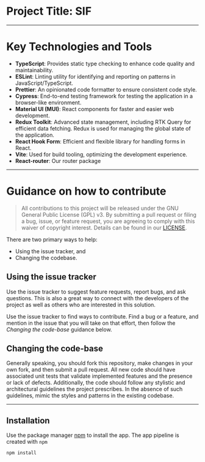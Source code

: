 # Project Title: SIF

---

# Key Technologies and Tools

- **TypeScript**: Provides static type checking to enhance code quality and maintainability.
- **ESLint**: Linting utility for identifying and reporting on patterns in JavaScript/TypeScript.
- **Prettier**: An opinionated code formatter to ensure consistent code style.
- **Cypress**: End-to-end testing framework for testing the application in a browser-like environment.
- **Material UI (MUI)**: React components for faster and easier web development.
- **Redux Toolkit**: Advanced state management, including RTK Query for efficient data fetching. Redux is used for managing the global state of the application.
- **React Hook Form**: Efficient and flexible library for handling forms in React.
- **Vite**: Used for build tooling, optimizing the development experience.
- **React-router**: Our router package

---

# Guidance on how to contribute

> All contributions to this project will be released under the GNU General Public License (GPL) v3.
> By submitting a pull request or filing a bug, issue, or
> feature request, you are agreeing to comply with this waiver of copyright interest.
> Details can be found in our [LICENSE](LICENSE.md).

There are two primary ways to help:

- Using the issue tracker, and
- Changing the codebase.

## Using the issue tracker

Use the issue tracker to suggest feature requests, report bugs, and ask questions.
This is also a great way to connect with the developers of the project as well
as others who are interested in this solution.

Use the issue tracker to find ways to contribute. Find a bug or a feature, and mention in
the issue that you will take on that effort, then follow the _Changing the code-base_
guidance below.

## Changing the code-base

Generally speaking, you should fork this repository, make changes in your
own fork, and then submit a pull request. All new code should have associated
unit tests that validate implemented features and the presence or lack of defects.
Additionally, the code should follow any stylistic and architectural guidelines
the project prescribes. In the absence of such guidelines, mimic the styles
and patterns in the existing codebase.

---

## Installation

Use the package manager [npm](https://www.npmjs.com/) to install the app. The app pipeline is created with `‍npm`‍

```bash
npm install
```
 